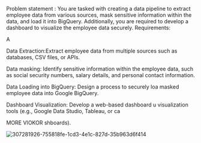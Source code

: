Problem statement :
You are tasked with creating a data pipeline to extract employee data from various sources, mask sensitive information within the data, and load it into BigQuery. Additionally, you are required to develop a dashboard to visualize the employee data securely.
Requirements:

A

Data Extraction:Extract employee data from multiple sources such as databases, CSV files, or APIs.

Data masking: Identify sensitive information within the employee data, such as social security numbers, salary details, and personal contact information.

Data Loading into BigQuery: Design a process to securely loa masked employee data into Google BigQuery.

Dashboard Visualization: Develop a web-based dashboard u visualization tools (e.g., Google Data Studio, Tableau, or ca

MORE VIOKOR shboards).

![307281926-755818fe-1cd3-4e1c-827d-35b963d6f414](https://github.com/user-attachments/assets/d0463ea1-63e5-4464-aa3c-14091820d42c)
